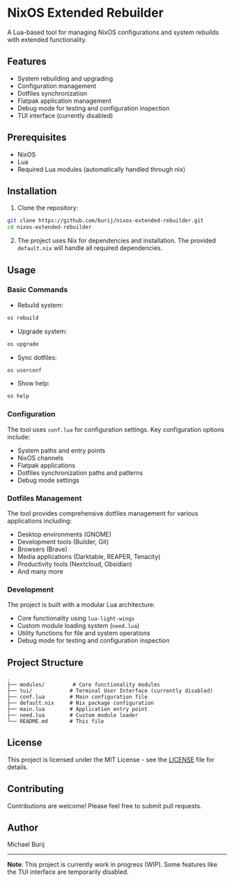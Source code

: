 # NixOS Extended Rebuilder

A Lua-based tool for managing NixOS configurations and system rebuilds with extended functionality.

## Features

- System rebuilding and upgrading
- Configuration management
- Dotfiles synchronization
- Flatpak application management
- Debug mode for testing and configuration inspection
- TUI interface (currently disabled)

## Prerequisites

- NixOS
- Lua
- Required Lua modules (automatically handled through nix)

## Installation

1. Clone the repository:
```bash
git clone https://github.com/burij/nixos-extended-rebuilder.git
cd nixos-extended-rebuilder
```

2. The project uses Nix for dependencies and installation. The provided `default.nix` will handle all required dependencies.

## Usage

### Basic Commands

- Rebuild system:
```bash
os rebuild
```

- Upgrade system:
```bash
os upgrade
```

- Sync dotfiles:
```bash
os userconf
```

- Show help:
```bash
os help
```

### Configuration

The tool uses `conf.lua` for configuration settings. Key configuration options include:

- System paths and entry points
- NixOS channels
- Flatpak applications
- Dotfiles synchronization paths and patterns
- Debug mode settings

### Dotfiles Management

The tool provides comprehensive dotfiles management for various applications including:
- Desktop environments (GNOME)
- Development tools (Builder, Git)
- Browsers (Brave)
- Media applications (Darktable, REAPER, Tenacity)
- Productivity tools (Nextcloud, Obsidian)
- And many more

### Development

The project is built with a modular Lua architecture:
- Core functionality using `lua-light-wings`
- Custom module loading system (`need.lua`)
- Utility functions for file and system operations
- Debug mode for testing and configuration inspection

## Project Structure

```
.
├── modules/         # Core functionality modules
├── tui/            # Terminal User Interface (currently disabled)
├── conf.lua        # Main configuration file
├── default.nix     # Nix package configuration
├── main.lua        # Application entry point
├── need.lua        # Custom module loader
└── README.md       # This file
```

## License

This project is licensed under the MIT License - see the [LICENSE](LICENSE) file for details.

## Contributing

Contributions are welcome! Please feel free to submit pull requests.

## Author

Michael Burij

---
**Note**: This project is currently work in progress (WIP). Some features like the TUI interface are temporarily disabled.

